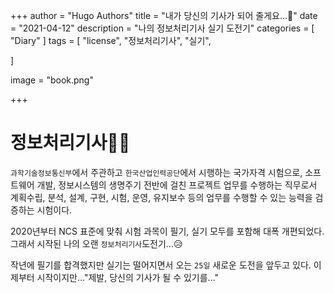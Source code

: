 +++
author = "Hugo Authors"
title = "내가 당신의 기사가 되어 줄게요...👸"
date = "2021-04-12"
description = "나의 정보처리기사 실기 도전기"
categories = [
    "Diary"
]
tags = [
    "license", "정보처리기사", "실기",

]

image = "book.png"

+++

# 정보처리기사👨‍💻

`과학기술정보통신부`에서 주관하고 `한국산업인력공단`에서 시행하는 국가자격 시험으로, 소프트웨어 개발, 정보시스템의 생명주기 전반에 걸친 프로젝트 업무를 수행하는 직무로서 계획수립, 분석, 설계, 구현, 시험, 운영, 유지보수 등의 업무를 수행할 수 있는 능력을 검증하는 시험이다.

2020년부터 NCS 표준에 맞춰 시험 과목이 필기, 실기 모두를 포함해 대폭 개편되었다.
그래서 시작된 나의 오랜 `정보처리기사`도전기...😥

작년에 필기를 합격했지만 실기는 떨어지면서 오는 `25일` 새로운 도전을 앞두고 있다.
이제부터 시작이지만..."제발, 당신의 기사가 될 수 있기를..."